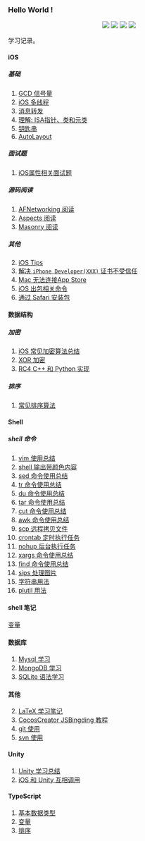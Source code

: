 ### Hello World !

<p align='center'>
<img src="https://img.shields.io/badge/platform-iOS-ff69b4.svg">
<img src="https://img.shields.io/badge/language-python-yellowgreen.svg">
<img src="https://img.shields.io/badge/language-shell-green.svg">
<img src="https://img.shields.io/badge/language-typeScript-red.svg">

学习记录。

#### iOS

##### 基础

1. [GCD 信号量](articles/iOS/dispatch-semaphore.md)
2. [iOS 多线程](./articles/iOS/multiple-thread.md) 
3. [消息转发](./articles/iOS/method-forward.md)
4. [理解: ISA指针、类和元类](./articles/iOS/isa/index.md)
5. [钥匙串](./articles/iOS/keychain/index.md)
6. [AutoLayout ](./articles/iOS/autolayout/index.md)



##### 面试题

1. [iOS属性相关面试题](./articles/iOS/interview/property.md)



##### 源码阅读
1. [AFNetworking 阅读](./articles/iOS/open-analysis/AFNetworking.md)
2. [Aspects 阅读](./articles/iOS/open-analysis/Aspects.md)
3. [Masonry 阅读](./articles/iOS/open-analysis/Masonry.md)



##### 其他

2. [iOS Tips](./articles/iOS/tips.md) 
3. [解决 `iPhone Developer(XXX)` 证书不受信任](./articles/iOS/untrusted-certificate.md)
4. [Mac 无法连接App Store](./articles/iOS/unable-connect-appstore.md)
5. [iOS 出包相关命令](./articles/iOS/security.md)
6. [通过 Safari 安装包](./articles/iOS/install-ipa-from-safari.md)



#### 数据结构

##### 加密

1. [iOS 常见加密算法总结](./articles/data-structure/iOS-Encrypt-Summary.md)
2. [XOR 加密](./articles/data-structure/xor-iOS.md)
3. [RC4 C++ 和 Python 实现](./articles/data-structure/RC4-C++&Python.md)

##### 排序
1. [常见排序算法](./articles/data-structure/sort/index.md)



#### Shell 

##### shell 命令

1. [vim 使用总结](./articles/shell/vim-usage.md)
2. [shell 输出带颜色内容](./articles/shell/echo.md)
3. [sed 命令使用总结](./articles/shell/sed-usage.md)
4. [tr 命令使用总结](./articles/shell/tr-usage.md)
5. [du 命令使用总结](./articles/shell/du-usage.md)
6. [tar 命令使用总结](./articles/shell/tar-usage.md)
7. [cut 命令使用总结](./articles/shell/cut-usage.md)
8. [awk 命令使用总结](./articles/shell/awk-usage.md)
9. [scp 远程拷贝文件](./articles/shell/scp-usage.md)
10. [crontab 定时执行任务](./articles/shell/crontab-usage.md)
11. [nohup 后台执行任务](./articles/shell/nohup-usage.md)
12. [xargs 命令使用总结](./articles/shell/xargs-usage.md)
13. [find 命令使用总结](./articles/shell/find-usage.md)
14. [sips 处理图片](./articles/shell/sips-usage.md)
15. [字符串用法](./articles/shell/string-usage.md)
16. [plutil 用法](./articles/shell/plutil-usage.md)



#### shell 笔记

[变量](./articles/shell/notes/variable.md)



#### 数据库

1. [Mysql 学习](./articles/database/mysql-summary.md)
2. [MongoDB 学习](./articles/database/mongodb-summary.md)
3. [SQLite 语法学习](./articles/database/sql-summary.md)



#### 其他
2. [LaTeX 学习笔记](./articles/tools/laTeX.md)
3. [CocosCreator JSBingding 教程](./articles/tools/CocosCreator-JSBindings/index.md)
4. [git 使用](./articles/tools/git.md)
5. [svn 使用](./articles/tools/svn.md)



#### Unity 

1. [Unity 学习总结](./articles/unity/1-unity-learnning-issue.md)
2. [iOS 和 Unity 互相调用](./articles/unity/2-unity-ios-bridge.md)



#### TypeScript 

1. [基本数据类型](./articles/typescript/basic-types.md)
2. [变量](./articles/typescript/variable.md)
3. [排序](./articles/typescript/sort.md)


